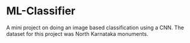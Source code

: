# ML-Classifier
A mini project on doing an image based classification using a CNN. The dataset for this project was North Karnataka monuments.
